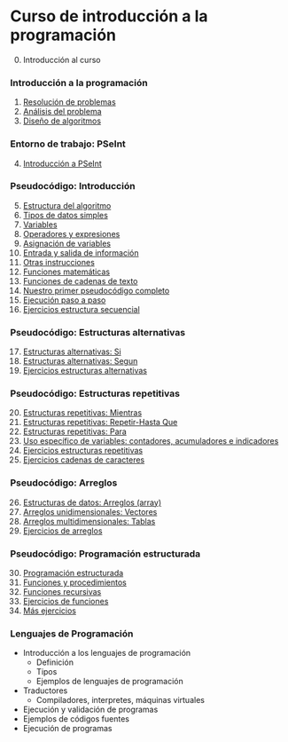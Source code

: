 # Curso de introducción a la programación

0. Introducción al curso

### Introducción a la programación

1. [Resolución de problemas](curso/u1)
2. [Análisis del problema](curso/u2)
3. [Diseño de algoritmos](curso/u3)

### Entorno de trabajo: PSeInt

4. [Introducción a PSeInt](curso/u4)

### Pseudocódigo: Introducción

5. [Estructura del algoritmo](curso/u5)
6. [Tipos de datos simples](curso/u6)
7. [Variables](curso/u7)
8. [Operadores y expresiones](curso/u8)
9. [Asignación de variables](curso/u9)
10. [Entrada y salida de información](curso/u10)
11. [Otras instrucciones](curso/u11)
12. [Funciones matemáticas](curso/u12)
13. [Funciones de cadenas de texto](curso/u13)
14. [Nuestro primer pseudocódigo completo](curso/u14)
15. [Ejecución paso a paso](curso/u15)
16. [Ejercicios estructura secuencial](curso/u16)

### Pseudocódigo: Estructuras alternativas

17. [Estructuras alternativas: Si](curso/u17)
18. [Estructuras alternativas: Segun](curso/u18)
19. [Ejercicios estructuras alternativas](curso/u19)

### Pseudocódigo: Estructuras repetitivas

20. [Estructuras repetitivas: Mientras](curso/u20)
21. [Estructuras repetitivas: Repetir-Hasta Que](curso/u21)
22. [Estructuras repetitivas: Para](curso/u22)
23. [Uso específico de variables: contadores, acumuladores e indicadores](curso/u23)
24. [Ejercicios estructuras repetitivas](curso/u24)
25. [Ejercicios cadenas de caracteres](curso/u25)

### Pseudocódigo: Arreglos

26. [Estructuras de datos: Arreglos (array)](curso/u26)
27. [Arreglos unidimensionales: Vectores](curso/u27)
28. [Arreglos multidimensionales: Tablas](curso/u28)
29. [Ejercicios de arreglos](curso/u29)

### Pseudocódigo: Programación estructurada

30. [Programación estructurada](curso/u30)
31. [Funciones y procedimientos](curso/u31)
32. [Funciones recursivas](curso/u32)
33. [Ejercicios de funciones](curso/u33)
34. [Más ejercicios](curso/u34)

### Lenguajes de Programación

* Introducción a los lenguajes de programación
	* Definición
	* Tipos
	* Ejemplos de lenguajes de programación
* Traductores
	* Compiladores, interpretes, máquinas virtuales
* Ejecución y validación de programas
* Ejemplos de códigos fuentes
* Ejecución de programas


